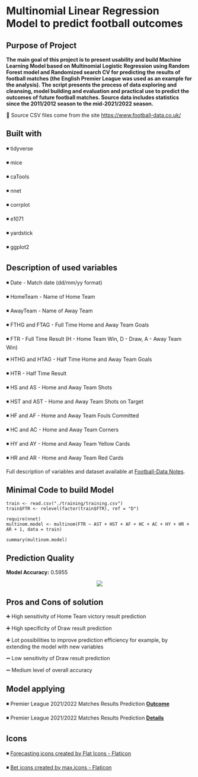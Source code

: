 # Multinomial Linear Regression Model to predict football outcomes
## Purpose of Project

**The main goal of this project is to present usability and build Machine Learning Model based on Multinomial Logistic Regression using Random Forest model and Randomized search CV for predicting the results of football matches (the English Premier League was used as an example for the analysis). The script presents the process of data exploring and cleansing, model building and evaluation and practical use to predict the outcomes of future football matches. 
Source data includes statistics since the 2011/2012 season to the mid-2021/2022 season.**

🔸 Source CSV files come from the site https://www.football-data.co.uk/

## Built with

◾ tidyverse

◾ mice

◾ caTools

◾ nnet

◾ corrplot

◾ e1071

◾ yardstick

◾ ggplot2

## Description of used variables

◾ Date - Match date (dd/mm/yy format)

◾ HomeTeam - Name of Home Team

◾ AwayTeam - Name of Away Team

◾ FTHG and FTAG - Full Time Home and Away Team Goals

◾ FTR - Full Time Result (H - Home Team Win, D - Draw, A - Away Team Win)

◾ HTHG and HTAG - Half Time Home and Away Team Goals

◾ HTR - Half Time Result

◾ HS and AS - Home and Away Team Shots

◾ HST and AST - Home and Away Team Shots on Target

◾ HF and AF - Home and Away Team Fouls Committed

◾ HC and AC - Home and Away Team Corners

◾ HY and AY - Home and Away Team Yellow Cards

◾ HR and AR - Home and Away Team Red Cards

Full description of variables and dataset available at [Football-Data Notes](https://www.football-data.co.uk/notes.txt).

## Minimal Code to build Model

```
train <- read.csv("./training/training.csv")
train$FTR <- relevel(factor(train$FTR), ref = "D")

require(nnet)
multinom.model <- multinom(FTR ~ AST + HST + AF + HC + AC + HY + HR + AR + 1, data = train) 

summary(multinom.model)      
```

## Prediction Quality
**Model Accuracy:** 0.5955
<p align="center">
  <img src="https://i.postimg.cc/qR2Qhn30/Confusion-Matrix.png" />
</p>

## Pros and Cons of solution

➕ High sensitivity of Home Team victory result prediction

➕ High specificity of Draw result prediction

➕ Lot possibilities to improve prediction efficiency for example, by extending the model with new variables

➖ Low sensitivity of Draw result prediction

➖ Medium level of overall accuracy

<p align="center"> </p>

## Model applying

◾ Premier League 2021/2022 Matches Results Prediction **[Outcome](https://github.com/pawelp0499/Multinomial-LR-Model-to-predict-football-outcomes/blob/main/future_matches_prediction/predictions.csv)**

◾ Premier League 2021/2022 Matches Results Prediction **[Details](https://github.com/pawelp0499/Multinomial-LR-Model-to-predict-football-outcomes/blob/main/future_matches_prediction/README.md)**

## Icons

◾ <a href="https://www.flaticon.com/free-icons/forecasting" title="forecasting icons">Forecasting icons created by Flat Icons - Flaticon</a>

◾ <a href="https://www.flaticon.com/free-icons/bet" title="Bet icons">Bet icons created by max.icons - Flaticon</a>

